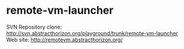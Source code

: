 # remote-vm-launcher

SVN Repository clone: http://svn.abstracthorizon.org/playground/trunk/remote-vm-launcher <br />
Web site: http://remotevm.abstracthorizon.org/ <br />

